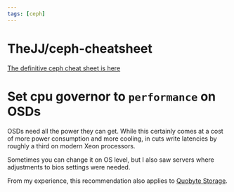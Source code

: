 ```yaml
---
tags: [ceph]
---
```

# TheJJ/ceph-cheatsheet

[The definitive ceph cheat sheet is here](https://github.com/TheJJ/ceph-cheatsheet)

# Set cpu governor to `performance` on OSDs

OSDs need all the power they can get.
While this certainly comes at a cost of more power consumption and more cooling, in cuts write latencies by roughly a third on modern Xeon processors.

Sometimes you can change it on OS level, but I also saw servers where adjustments to bios settings were needed.

From my experience, this recommendation also applies to [Quobyte Storage](https://www.quobyte.com/).

